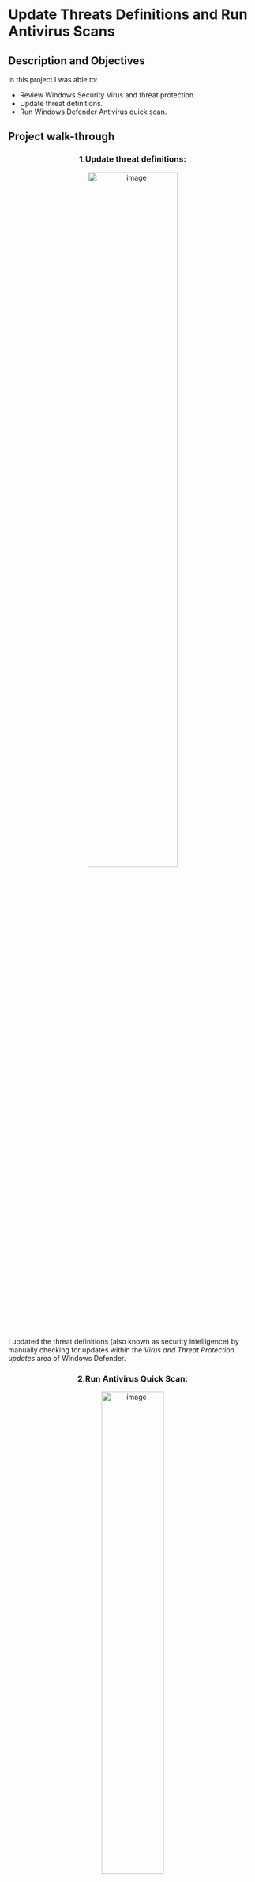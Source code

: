 <h1>Update Threats Definitions and Run Antivirus Scans</h1>


<h2>Description and Objectives</h2>

In this project I was able to:

- Review Windows Security Virus and threat protection.</b>
- Update threat definitions.</b>
- Run Windows Defender Antivirus quick scan.</b>

<h2>Project walk-through</h2>

<h3><p align="center">1.Update threat definitions: </h3>

<p align="center"><img width="60%" alt="image" src="https://github.com/matteoarnetoli/update_threats/assets/152484037/aaaafd9d-d47c-4818-be00-16586d3b92b7"></b>

I updated the threat definitions (also known as security intelligence) by manually checking for updates within the _Virus and Threat Protection updates_ area of Windows Defender.</b>

<h3><p align="center">2.Run Antivirus Quick Scan: </h3>

<p align="center"><img width="50%" alt="image" src="https://github.com/matteoarnetoli/update_threats/assets/152484037/c137d7b1-12a4-412b-8ca0-341b9468fab5"></b>

I ran a quick scan by pressing the relevant button withing the _Current threats_ area of Microsoft Defender.</b>

<p align="center"><img width="452" alt="image" src="https://github.com/matteoarnetoli/update_threats/assets/152484037/64531e0b-1925-4b51-a95b-b4d54050bb81">

By clicking _Threat History_, once the scan is completed, I accessed the details of any recent findings. In this section, I can view whether any threats was identified. In addition, I can see any quarantined file as well as any object that was recognized as a threat but is still allowed to run in the machine (_Allowed threats_).
